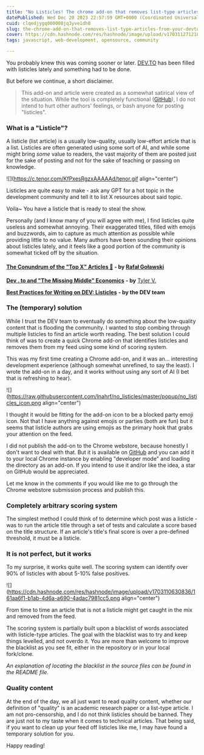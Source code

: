 ```yaml
---
title: "No Listicles! The chrome add-on that removes list-type articles from your DEV.TO feed"
datePublished: Wed Dec 20 2023 22:57:59 GMT+0000 (Coordinated Universal Time)
cuid: clqedjygq000008jq3yve1dh8
slug: the-chrome-add-on-that-removes-list-type-articles-from-your-devto-feed
cover: https://cdn.hashnode.com/res/hashnode/image/upload/v1703112712186/bada7817-2b99-44d3-a915-8952fc3f04ef.png
tags: javascript, web-development, opensource, community

---
```


You probably knew this was coming sooner or later. [DEV.TO](http://DEV.TO) has been filled with listicles lately and something had to be done.

But before we continue, a short disclaimer.

> This add-on and article were created as a somewhat satirical view of the situation. While the tool is completely functional ([GitHub](https://github.com/lnahrf/no_listicles)), I do not intend to hurt other authors' feelings, or bash anyone for posting "listicles".

### What is a "Listicle"?

A listicle (list article) is a usually low-quality, usually low-effort article that is a list. Listicles are often generated using some sort of AI, and while some might bring *some* value to readers, the vast majority of them are posted just for the sake of posting and not for the sake of teaching or passing on knowledge.

![](https://c.tenor.com/KfPxesRgzxAAAAAd/tenor.gif align="center")

Listicles are quite easy to make - ask any GPT for a hot topic in the development community and tell it to list X resources about said topic.

Voila~ You have a listicle that is ready to steal the show.

Personally (and I know many of you will agree with me), I find listicles quite useless and somewhat annoying. Their exaggerated titles, filled with emojis and buzzwords, aim to capture as much attention as possible while providing little to no value. Many authors have been sounding their opinions about listicles lately, and it feels like a good portion of the community is somewhat ticked off by the situation.

#### [**The Conundrum of the "Top X" Articles 🤔**](https://dev.to/rgolawski/the-conundrum-of-the-top-x-articles-l55) **\- by** [**Rafał Goławski**](https://dev.to/rgolawski)

[**Dev . to and "The Missing Middle" Economics**](https://dev.to/terabytetiger/devto-and-the-missing-middle-economics-59ip) **\- by** [Tyler V.](https://dev.to/terabytetiger)

[**Best Practices for Writing on DEV: Listicles**](https://dev.to/devteam/best-practices-for-writing-on-dev-listicles-16e5) **\- by the DEV team**

### The (temporary) solution

While I trust the DEV team to eventually do something about the low-quality content that is flooding the community. I wanted to stop combing through multiple listicles to find an article worth reading. The best solution I could think of was to create a quick Chrome add-on that identifies listicles and removes them from my feed using some kind of scoring system.

This was my first time creating a Chrome add-on, and it was an... interesting development experience (although somewhat unrefined, to say the least). I wrote the add-on in a day, and it works without using any sort of AI (I bet that is refreshing to hear).

![](https://raw.githubusercontent.com/lnahrf/no_listicles/master/popup/no_listicles_icon.png align="center")

I thought it would be fitting for the add-on icon to be a blocked party emoji icon. Not that I have anything against emojis or parties (both are fun) but it seems that listicle authors are using emojis as the primary hook that grabs your attention on the feed.

I did not publish the add-on to the Chrome webstore, because honestly I don't want to deal with that. But it is available on [GitHub](https://github.com/lnahrf/no_listicles) and you can add it to your local Chrome instance by enabling "developer mode" and loading the directory as an add-on. If you intend to use it and/or like the idea, a star on GitHub would be appreciated.

Let me know in the comments if you would like me to go through the Chrome webstore submission process and publish this.

### Completely arbitrary scoring system

The simplest method I could think of to determine which post was a listicle - was to run the article title through a set of tests and calculate a score based on the title structure. If an article's title's final score is over a pre-defined threshold, it must be a listicle.

### **It is not perfect, but it works**

To my surprise, it works quite well. The scoring system can identify over 90% of listicles with about 5-10% false positives.

![](https://cdn.hashnode.com/res/hashnode/image/upload/v1703110630836/161aa6f1-b1ab-4d6a-a690-4adac7981cc5.png align="center")

From time to time an article that is not a listicle might get caught in the mix and removed from the feed.

The scoring system is partially built upon a blacklist of words associated with listicle-type articles. The goal with the blacklist was to try and keep things levelled, and not overdo it. You are more than welcome to improve the blacklist as you see fit, either in the repository or in your local fork/clone.

*An explanation of locating the blacklist in the source files can be found in the README file.*

### Quality content

At the end of the day, we all just want to read quality content, whether our definition of "quality" is an academic research paper or a list-type article. I am not pro-censorship, and I do not think listicles should be banned. They are just not to my taste when it comes to technical articles. That being said, if you want to clean up your feed off listicles like me, I may have found a temporary solution for you.

Happy reading!